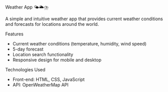 Weather App 🌤️🌥️⛈️

A simple and intuitive weather app that provides current weather conditions and forecasts for locations around the world.

Features

- Current weather conditions (temperature, humidity, wind speed)
- 5-day forecast
- Location search functionality
- Responsive design for mobile and desktop

Technologies Used

- Front-end: HTML, CSS, JavaScript
- API: OpenWeatherMap API
